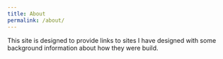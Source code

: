 ```yaml
---
title: About
permalink: /about/
---
```



This site is designed to provide links to sites I have designed with some background information about how they were build.  